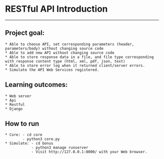 # RESTful API Introduction

****************************

## Project goal:
    * Able to choose API, set corresponding parameters (header, parameters/body) without changing source code
    * Able to add new API without changing source code
    * Able to store response data in a file, and file type corresponding with response content type (html, xml, pdf, json, text)
    * Able to store error log when it returned client/server errors.
    * Simulate the API Web Services registered.


## Learning outcomes:
    * Web server
    * Api
    * Restful
    * Django

## How to run
    * Core: - cd core
            - python3 core.py
    * Simulate: - cd bonus
                - python3 manage runserver
                - Visit http://127.0.0.1:8000/ with your Web browser.
